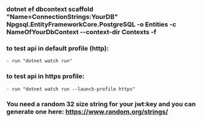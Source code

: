 ### dotnet ef dbcontext scaffold "Name=ConnectionStrings:YourDB" Npgsql.EntityFrameworkCore.PostgreSQL -o Entities -c NameOfYourDbContext --context-dir Contexts -f

### to test api in default profile (http):
    - run "dotnet watch run"

### to test api in https profile:
    - run "dotnet watch run --launch-profile https"

### You need a random 32 size string for your jwt:key and you can generate one here: https://www.random.org/strings/